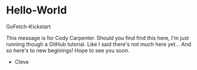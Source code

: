 # Hello-World
GoFetch-Kickstart

This message is for Cody Carpenter.
Should you find find this here, I'm just running though a GitHub tutorial.
Like I said there's not much here yet... And so here's to new beginings! 
Hope to see you soon. 

- Cleve
